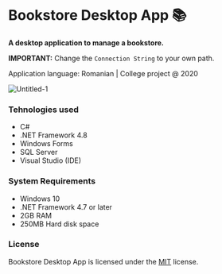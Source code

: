 ﻿# Bookstore Desktop App 📚

**A desktop application to manage a bookstore.**

**IMPORTANT:** Change the ```Connection String``` to your own path.

Application language: Romanian | College project @ 2020

![Untitled-1](https://user-images.githubusercontent.com/49842769/80212654-8ecc3d00-8640-11ea-9f43-02e04076fb46.png)

### Tehnologies used
* C#
* .NET Framework 4.8
* Windows Forms
* SQL Server
* Visual Studio (IDE)

### System Requirements

* Windows 10
* .NET Framework 4.7 or later
* 2GB RAM
* 250MB Hard disk space

### License
Bookstore Desktop App is licensed under the [MIT](https://github.com/baciucristian/bookstore-application/blob/master/LICENSE) license.
